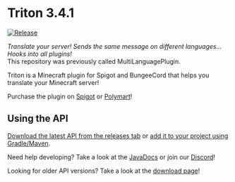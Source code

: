 # Triton 3.4.1

[![Release](https://jitpack.io/v/diogotcorreia/Triton.svg)](https://jitpack.io/#tritonmc/Triton)

_Translate your server! Sends the same message on different languages... Hooks into all plugins!_  
This repository was previously called MultiLanguagePlugin.

Triton is a Minecraft plugin for Spigot and BungeeCord that helps you translate your Minecraft server!

Purchase the plugin on [Spigot](https://spigotmc.org/resources/triton.30331/)
or [Polymart](https://polymart.org/resource/triton.38)!

## Using the API

[Download the latest API from the releases tab](https://github.com/tritonmc/Triton/releases/latest)
or [add it to your project using Gradle/Maven](https://jitpack.io/#tritonmc/Triton).

Need help developing? Take a look at the [JavaDocs](https://triton.rexcantor64.com/javadocs) or join
our [Discord](https://triton.rexcantor64.com/discord)!

Looking for older API versions? Take a look at
the [download page](https://github.com/diogotcorreia/Triton/wiki/Downloads)!
